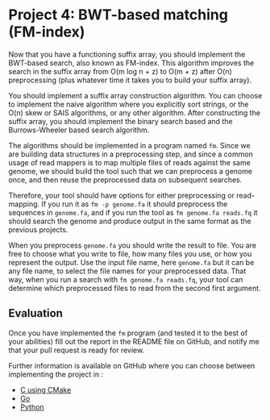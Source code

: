 # Project 4: BWT-based matching (FM-index)

Now that you have a functioning suffix array, you should implement the
BWT-based search, also known as FM-index. This algorithm improves the
search in the suffix array from O(m log n + z) to O(m + z) after O(n)
preprocessing (plus whatever time it takes you to build your suffix
array).

You should implement a suffix array construction algorithm. You can
choose to implement the naive algorithm where you explicitly sort
strings, or the O(n) skew or SAIS algorithms, or any other algorithm.
After constructing the suffix array, you should implement the binary
search based and the Burrows-Wheeler based search algorithm.

The algorithms should be implemented in a program named `fm`. Since we
are building data structures in a preprocessing step, and since a common
usage of read mappers is to map multiple files of reads against the same
genome, we should build the tool such that we can preprocess a genome
once, and then reuse the preprocessed data on subsequent searches.

Therefore, your tool should have options for either preprocessing or
read-mapping. If you run it as `fm -p genome.fa` it should preprocess
the sequences in `genome.fa`, and if you run the tool as
`fm genome.fa reads.fq` it should search the genome and produce output
in the same format as the previous projects.

When you preprocess `genome.fa` you should write the result to file. You
are free to choose what you write to file, how many files you use, or
how you represent the output. Use the input file name, here `genome.fa`
but it can be any file name, to select the file names for your
preprocessed data. That way, when you run a search with
`fm genome.fa reads.fq`, your tool can determine which preprocessed
files to read from the second first argument.

## Evaluation

Once you have implemented the `fm` program (and tested it to the best of
your abilities) fill out the report in the README file on GitHub, and
notify me that your pull request is ready for review.

Further information is available on GitHub where you can choose between
implementing the project in :

-   [C using CMake](https://classroom.github.com/a/PJcW0pbi)
-   [Go](https://classroom.github.com/a/cqnXFaoA)
-   [Python](https://classroom.github.com/a/B6L8EnO1)
